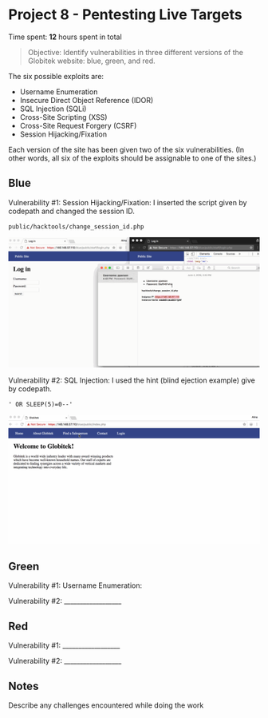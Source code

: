 # Project 8 - Pentesting Live Targets

Time spent: **12** hours spent in total

> Objective: Identify vulnerabilities in three different versions of the Globitek website: blue, green, and red.

The six possible exploits are:
* Username Enumeration
* Insecure Direct Object Reference (IDOR)
* SQL Injection (SQLi)
* Cross-Site Scripting (XSS)
* Cross-Site Request Forgery (CSRF)
* Session Hijacking/Fixation

Each version of the site has been given two of the six vulnerabilities. (In other words, all six of the exploits should be assignable to one of the sites.)

## Blue

Vulnerability #1: Session Hijacking/Fixation: I inserted the script given by codepath and changed the session ID.
```
public/hacktools/change_session_id.php
```
![](https://github.com/aragon0118/Week-8-Best-HACKER/blob/master/Session%20Hijacking%20Week%208.gif)

Vulnerability #2: SQL Injection: I used the hint (blind ejection example) give by codepath.
```
' OR SLEEP(5)=0--' 
```
![](https://github.com/aragon0118/Week-8-Best-HACKER/blob/master/SQL%20Week%208.gif)


## Green

Vulnerability #1: Username Enumeration:

Vulnerability #2: __________________


## Red

Vulnerability #1: __________________

Vulnerability #2: __________________


## Notes

Describe any challenges encountered while doing the work
